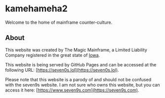 # kamehameha2
Welcome to the home of mainframe counter-culture.

## About
This website was created by The Magic Mainframe, a
Limited Liability Company registered in the great 
state of [Iowa](https://en.wikipedia.org/wiki/Iowa).

This website is being served by GitHub Pages and 
can be accessed at the following URL: [https://seven0s.lol](https://seven0s.lol).

Please note that this website is a parody of and 
should not be confused with the seven9s website. I
am not sure who owns this website, but you can
access it here: [https://www.seven9s.com](https://seven9s.com).
